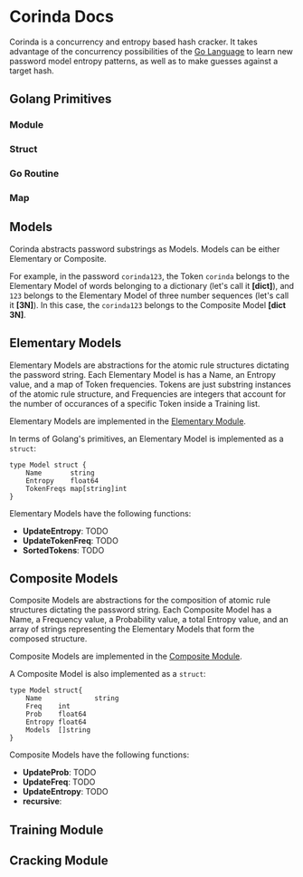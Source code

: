 # Corinda Docs

Corinda is a concurrency and entropy based hash cracker. It takes advantage of the concurrency possibilities of the [Go Language](https://golang.org/) to learn new password model entropy patterns, as well as to make guesses against a target hash.

## Golang Primitives

### Module
### Struct
### Go Routine
### Map

## Models

Corinda abstracts password substrings as Models. Models can be either Elementary or Composite.

For example, in the password `corinda123`, the Token `corinda` belongs to the Elementary Model of words belonging to a dictionary (let's call it **[dict]**), and `123` belongs to the Elementary Model of three number sequences (let's call it **[3N]**). In this case, the `corinda123` belongs to the Composite Model **[dict 3N]**.

## Elementary Models

Elementary Models are abstractions for the atomic rule structures dictating the password string. Each Elementary Model is has a Name, an Entropy value, and a map of Token frequencies. Tokens are just substring instances of the atomic rule structure, and Frequencies are integers that account for the number of occurances of a specific Token inside a Training list.

Elementary Models are implemented in the [Elementary Module](https://github.com/bernardoaraujor/corinda/blob/master/elementary/elementary.go).

In terms of Golang's primitives, an Elementary Model is implemented as a `struct`:

```
type Model struct {
	Name       string
	Entropy    float64
	TokenFreqs map[string]int
}
```

Elementary Models have the following functions:

 - **UpdateEntropy**: TODO
 - **UpdateTokenFreq**: TODO
 - **SortedTokens**: TODO

## Composite Models

Composite Models are abstractions for the composition of atomic rule structures dictating the password string. Each Composite Model has a Name, a Frequency value, a Probability value, a total Entropy value, and an array of strings representing the Elementary Models that form the composed structure.

Composite Models are implemented in the [Composite Module](https://github.com/bernardoaraujor/corinda/blob/master/composite/composite.go).

A Composite Model is also implemented as a `struct`:

```
type Model struct{
	Name             string
	Freq    int
	Prob 	float64
	Entropy float64
	Models  []string
}
```

Composite Models have the following functions:

 - **UpdateProb**: TODO
 - **UpdateFreq**: TODO
 - **UpdateEntropy**: TODO
 - **recursive**:

## Training Module

## Cracking Module
